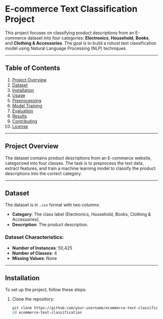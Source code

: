 
# E-commerce Text Classification Project

This project focuses on classifying product descriptions from an E-commerce dataset into four categories: **Electronics**, **Household**, **Books**, and **Clothing & Accessories**. The goal is to build a robust text classification model using Natural Language Processing (NLP) techniques.

---

## **Table of Contents**
1. [Project Overview](#project-overview)
2. [Dataset](#dataset)
3. [Installation](#installation)
4. [Usage](#usage)
5. [Preprocessing](#preprocessing)
6. [Model Training](#model-training)
7. [Evaluation](#evaluation)
8. [Results](#results)
9. [Contributing](#contributing)
10. [License](#license)

---

## **Project Overview**
The dataset contains product descriptions from an E-commerce website, categorized into four classes. The task is to preprocess the text data, extract features, and train a machine learning model to classify the product descriptions into the correct category.

---

## **Dataset**
The dataset is in `.csv` format with two columns:
- **Category**: The class label (Electronics, Household, Books, Clothing & Accessories).
- **Description**: The product description.

### Dataset Characteristics:
- **Number of Instances**: 50,425
- **Number of Classes**: 4
- **Missing Values**: None

---

## **Installation**
To set up the project, follow these steps:

1. Clone the repository:
   ```bash
   git clone https://github.com/your-username/ecommerce-text-classification.git
   cd ecommerce-text-classification
